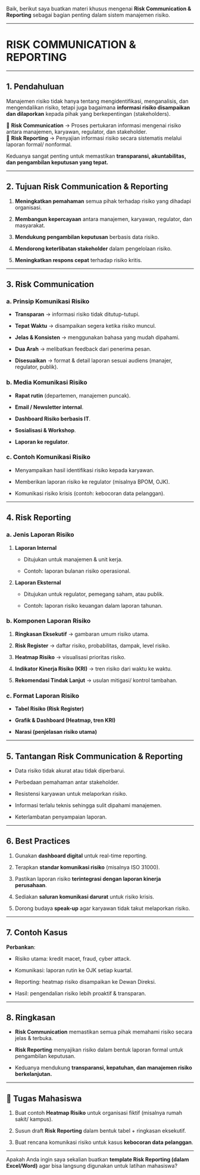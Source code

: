 Baik, berikut saya buatkan materi khusus mengenai **Risk Communication & Reporting** sebagai bagian penting dalam sistem manajemen risiko.

---

# **RISK COMMUNICATION & REPORTING**

---

## 1. Pendahuluan

Manajemen risiko tidak hanya tentang mengidentifikasi, menganalisis, dan mengendalikan risiko, tetapi juga bagaimana **informasi risiko disampaikan dan dilaporkan** kepada pihak yang berkepentingan (stakeholders).

📌 **Risk Communication** → Proses pertukaran informasi mengenai risiko antara manajemen, karyawan, regulator, dan stakeholder.  
📌 **Risk Reporting** → Penyajian informasi risiko secara sistematis melalui laporan formal/ nonformal.

Keduanya sangat penting untuk memastikan **transparansi, akuntabilitas, dan pengambilan keputusan yang tepat.**

---

## 2. Tujuan Risk Communication & Reporting

1. **Meningkatkan pemahaman** semua pihak terhadap risiko yang dihadapi organisasi.
    
2. **Membangun kepercayaan** antara manajemen, karyawan, regulator, dan masyarakat.
    
3. **Mendukung pengambilan keputusan** berbasis data risiko.
    
4. **Mendorong keterlibatan stakeholder** dalam pengelolaan risiko.
    
5. **Meningkatkan respons cepat** terhadap risiko kritis.
    

---

## 3. Risk Communication

### a. Prinsip Komunikasi Risiko

- **Transparan** → informasi risiko tidak ditutup-tutupi.
    
- **Tepat Waktu** → disampaikan segera ketika risiko muncul.
    
- **Jelas & Konsisten** → menggunakan bahasa yang mudah dipahami.
    
- **Dua Arah** → melibatkan feedback dari penerima pesan.
    
- **Disesuaikan** → format & detail laporan sesuai audiens (manajer, regulator, publik).
    

### b. Media Komunikasi Risiko

- **Rapat rutin** (departemen, manajemen puncak).
    
- **Email / Newsletter internal**.
    
- **Dashboard Risiko berbasis IT**.
    
- **Sosialisasi & Workshop**.
    
- **Laporan ke regulator**.
    

### c. Contoh Komunikasi Risiko

- Menyampaikan hasil identifikasi risiko kepada karyawan.
    
- Memberikan laporan risiko ke regulator (misalnya BPOM, OJK).
    
- Komunikasi risiko krisis (contoh: kebocoran data pelanggan).
    

---

## 4. Risk Reporting

### a. Jenis Laporan Risiko

1. **Laporan Internal**
    
    - Ditujukan untuk manajemen & unit kerja.
        
    - Contoh: laporan bulanan risiko operasional.
        
2. **Laporan Eksternal**
    
    - Ditujukan untuk regulator, pemegang saham, atau publik.
        
    - Contoh: laporan risiko keuangan dalam laporan tahunan.
        

### b. Komponen Laporan Risiko

1. **Ringkasan Eksekutif** → gambaran umum risiko utama.
    
2. **Risk Register** → daftar risiko, probabilitas, dampak, level risiko.
    
3. **Heatmap Risiko** → visualisasi prioritas risiko.
    
4. **Indikator Kinerja Risiko (KRI)** → tren risiko dari waktu ke waktu.
    
5. **Rekomendasi Tindak Lanjut** → usulan mitigasi/ kontrol tambahan.
    

### c. Format Laporan Risiko

- **Tabel Risiko (Risk Register)**
    
- **Grafik & Dashboard (Heatmap, tren KRI)**
    
- **Narasi (penjelasan risiko utama)**
    

---

## 5. Tantangan Risk Communication & Reporting

- Data risiko tidak akurat atau tidak diperbarui.
    
- Perbedaan pemahaman antar stakeholder.
    
- Resistensi karyawan untuk melaporkan risiko.
    
- Informasi terlalu teknis sehingga sulit dipahami manajemen.
    
- Keterlambatan penyampaian laporan.
    

---

## 6. Best Practices

1. Gunakan **dashboard digital** untuk real-time reporting.
    
2. Terapkan **standar komunikasi risiko** (misalnya ISO 31000).
    
3. Pastikan laporan risiko **terintegrasi dengan laporan kinerja perusahaan**.
    
4. Sediakan **saluran komunikasi darurat** untuk risiko krisis.
    
5. Dorong budaya **speak-up** agar karyawan tidak takut melaporkan risiko.
    

---

## 7. Contoh Kasus

**Perbankan**:

- Risiko utama: kredit macet, fraud, cyber attack.
    
- Komunikasi: laporan rutin ke OJK setiap kuartal.
    
- Reporting: heatmap risiko disampaikan ke Dewan Direksi.
    
- Hasil: pengendalian risiko lebih proaktif & transparan.
    

---

## 8. Ringkasan

- **Risk Communication** memastikan semua pihak memahami risiko secara jelas & terbuka.
    
- **Risk Reporting** menyajikan risiko dalam bentuk laporan formal untuk pengambilan keputusan.
    
- Keduanya mendukung **transparansi, kepatuhan, dan manajemen risiko berkelanjutan.**
    

---

## 📌 Tugas Mahasiswa

1. Buat contoh **Heatmap Risiko** untuk organisasi fiktif (misalnya rumah sakit/ kampus).
    
2. Susun draft **Risk Reporting** dalam bentuk tabel + ringkasan eksekutif.
    
3. Buat rencana komunikasi risiko untuk kasus **kebocoran data pelanggan**.
    

---

Apakah Anda ingin saya sekalian buatkan **template Risk Reporting (dalam Excel/Word)** agar bisa langsung digunakan untuk latihan mahasiswa?
